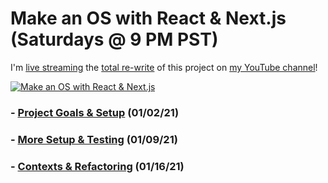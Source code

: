 # Make an OS with React & Next.js (**Saturdays @ 9 PM PST**)

I'm [live streaming](https://youtube.com/playlist?list=PLM88opVjBuU7xSRoHhs3hZBz3JmHHBMMN) the [total re-write](https://github.com/DustinBrett/x/tree/redo) of this project on [my YouTube channel](https://www.youtube.com/c/DustinBrett/videos)!

[![Make an OS with React & Next.js](https://img.youtube.com/vi/te1sxZVj55E/0.jpg)](https://youtube.com/playlist?list=PLM88opVjBuU7xSRoHhs3hZBz3JmHHBMMN)

### - [Project Goals & Setup](https://youtu.be/S-rF5rkhaJ0) (01/02/21)
### - [More Setup & Testing](https://youtu.be/te1sxZVj55E) (01/09/21)
### - [Contexts & Refactoring](https://youtu.be/wbKSvZ2DrJg) (01/16/21)
